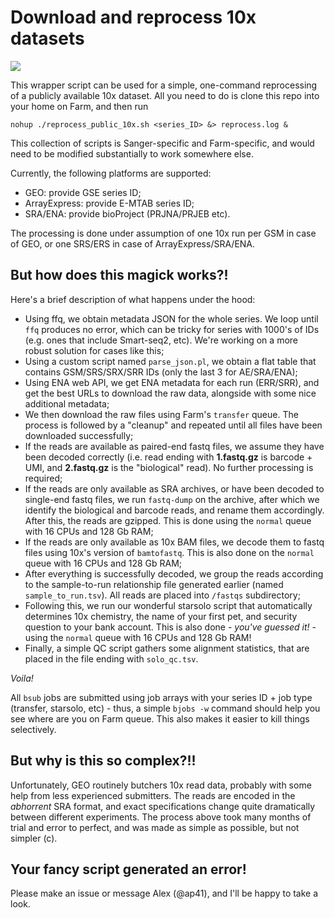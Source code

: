 # Download and reprocess 10x datasets

<img src="https://github.com/cellgeni/reprocess_public_10x/blob/main/img/seriousman2.png">

This wrapper script can be used for a simple, one-command reprocessing of a publicly available 10x dataset. All you need to do is clone this repo into your home on Farm, and then run 

`nohup ./reprocess_public_10x.sh <series_ID> &> reprocess.log &`

This collection of scripts is Sanger-specific and Farm-specific, and would need to be modified substantially to work somewhere else.  

Currently, the following platforms are supported:

  - GEO: provide GSE series ID;
  - ArrayExpress: provide E-MTAB series ID;
  - SRA/ENA: provide bioProject (PRJNA/PRJEB etc). 

The processing is done under assumption of one 10x run per GSM in case of GEO, or one SRS/ERS in case of ArrayExpress/SRA/ENA. 

## But how does this magick works?!

Here's a brief description of what happens under the hood: 

  - Using ffq, we obtain metadata JSON for the whole series. We loop until `ffq` produces no error, which can be tricky for series with 1000's of IDs (e.g. ones that include Smart-seq2, etc). We're working on a more robust solution for cases like this; 
  - Using a custom script named `parse_json.pl`, we obtain a flat table that contains GSM/SRS/SRX/SRR IDs (only the last 3 for AE/SRA/ENA); 
  - Using ENA web API, we get ENA metadata for each run (ERR/SRR), and get the best URLs to download the raw data, alongside with some nice additional metadata;
  - We then download the raw files using Farm's `transfer` queue. The process is followed by a "cleanup" and repeated until all files have been downloaded successfully; 
  - If the reads are available as paired-end fastq files, we assume they have been decoded correctly (i.e. read ending with **1.fastq.gz** is barcode + UMI, and **2.fastq.gz** is the "biological" read). No further processing is required; 
  - If the reads are only available as SRA archives, or have been decoded to single-end fastq files, we run `fastq-dump` on the archive, after which we identify the biological and barcode reads, and rename them accordingly. After this, the reads are gzipped. This is done using the `normal` queue with 16 CPUs and 128 Gb RAM; 
  - If the reads are only available as 10x BAM files, we decode them to fastq files using 10x's version of `bamtofastq`. This is also done on the `normal` queue with 16 CPUs and 128 Gb RAM; 
  - After everything is successfully decoded, we group the reads according to the sample-to-run relationship file generated earlier (named `sample_to_run.tsv`). All reads are placed into `/fastqs` subdirectory;
  - Following this, we run our wonderful starsolo script that automatically determines 10x chemistry, the name of your first pet, and security question to your bank account. This is also done - *you've guessed it!* - using the `normal` queue with 16 CPUs and 128 Gb RAM! 
  - Finally, a simple QC script gathers some alignment statistics, that are placed in the file ending with `solo_qc.tsv`. 

*Voila!*

All `bsub` jobs are submitted using job arrays with your series ID + job type (transfer, starsolo, etc) - thus, a simple `bjobs -w` command should help you see where are you on Farm queue. This also makes it easier to kill things selectively. 

## But why is this so complex?!! 

Unfortunately, GEO routinely butchers 10x read data, probably with some help from less experienced submitters. The reads are encoded in the *abhorrent* SRA format, and exact specifications change quite dramatically between different experiments. The process above took many months of trial and error to perfect, and was made as simple as possible, but not simpler (c). 

## Your fancy script generated an error!

Please make an issue or message Alex (@ap41), and I'll be happy to take a look.
